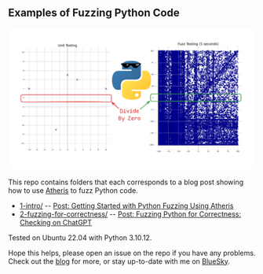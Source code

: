 ## Examples of Fuzzing Python Code

![Venn Diagram describing bugs](./fuzzing.png)

This repo contains folders that each corresponds to a blog post showing how
to use [Atheris](https://github.com/google/atheris) to fuzz Python code.

- [1-intro/](./1-intro/) -- [Post: Getting Started with Python Fuzzing Using Atheris](https://seeinglogic.com/posts/intro-to-atheris/)
- [2-fuzzing-for-correctness/](./2-fuzzing-for-correctness/) -- [Post: Fuzzing Python for Correctness: Checking on ChatGPT](https://seeinglogic.com/posts/checking-on-chatgpt/)

Tested on Ubuntu 22.04 with Python 3.10.12.

Hope this helps, please open an issue on the repo if you have any problems.
Check out the [blog](https://seeinglogic.com) for more, or stay up-to-date with me on [BlueSky](https://bsky.app/profile/seeinglogic.bsky.social).
